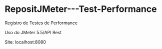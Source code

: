 # RepositJMeter---Test-Performance

Registro de Testes de Performance 

Uso do JMeter 5.5/API Rest 

Site: localhost:8080
